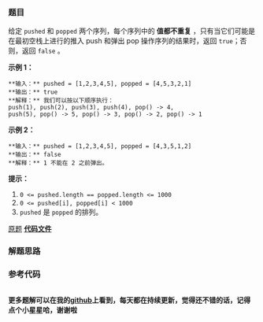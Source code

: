### 题目
给定 `pushed` 和 `popped` 两个序列，每个序列中的 **值都不重复** ，只有当它们可能是在最初空栈上进行的推入 push 和弹出 pop
操作序列的结果时，返回 `true`；否则，返回 `false` 。



**示例 1：**

    
    
    **输入：** pushed = [1,2,3,4,5], popped = [4,5,3,2,1]
    **输出：** true
    **解释：** 我们可以按以下顺序执行：
    push(1), push(2), push(3), push(4), pop() -> 4,
    push(5), pop() -> 5, pop() -> 3, pop() -> 2, pop() -> 1
    

**示例 2：**

    
    
    **输入：** pushed = [1,2,3,4,5], popped = [4,3,5,1,2]
    **输出：** false
    **解释：** 1 不能在 2 之前弹出。
    



**提示：**

  1. `0 <= pushed.length == popped.length <= 1000`
  2. `0 <= pushed[i], popped[i] < 1000`
  3. `pushed` 是 `popped` 的排列。

[原题](https://leetcode-cn.com/problems/validate-stack-sequences/)    **[代码文件]()**


### 解题思路




### 参考代码

```go


```




**更多题解可以在我的[github](https://github.com/LZH139/leetcode_Go)上看到，每天都在持续更新，觉得还不错的话，记得点个小星星哈，谢谢啦**

